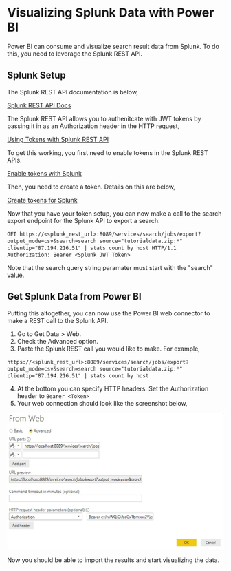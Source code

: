 # Visualizing Splunk Data with Power BI
Power BI can consume and visualize search result data from Splunk.  To do this, you need to leverage the Splunk REST API.  

## Splunk Setup
The Splunk REST API documentation is below,

[Splunk REST API Docs](http://dev.splunk.com/restapi)

The Splunk REST API allows you to authenitcate with JWT tokens by passing it in as an Authorization header in the HTTP request,

[Using Tokens with Splunk REST API](https://docs.splunk.com/Documentation/Splunk/latest/RESTUM/RESTusing#Direct_endpoint_access_with_valid_Splunk_authentication_tokens)

To get this working, you first need to enable tokens in the Splunk REST APIs.

[Enable tokens with Splunk](https://docs.splunk.com/Documentation/Splunk/7.3.0/Security/EnableTokenAuth#Enable_token_authentication_for_a_Splunk_platform_instance)

Then, you need to create a token.  Details on this are below,

[Create tokens for Splunk](https://docs.splunk.com/Documentation/Splunk/7.3.0/Security/EnableTokenAuth#Create.2C_use.2C_manage.2C_and_delete_tokens)

Now that you have your token setup, you can now make a call to the search export endpoint for the Splunk API to export a search.

```
GET https://<splunk_rest_url>:8089/services/search/jobs/export?output_mode=csv&search=search source="tutorialdata.zip:*" clientip="87.194.216.51" | stats count by host HTTP/1.1
Authorization: Bearer <Splunk JWT Token>
```

Note that the search query string paramater must start with the "search" value.  

## Get Splunk Data from Power BI
Putting this altogether, you can now use the Power BI web connector to make a REST call to the Splunk API.

1. Go to Get Data > Web.
2. Check the Advanced option.
3. Paste the Splunk REST call you would like to make.  For example,
```
https://<splunk_rest_url>:8089/services/search/jobs/export?output_mode=csv&search=search source="tutorialdata.zip:*" clientip="87.194.216.51" | stats count by host
```
4. At the bottom you can specify HTTP headers.  Set the Authorization header to `Bearer <Token>`
5. Your web connection should look like the screenshot below,

![alt text](SplunkWebConnection.JPG "Web Connection Screenshot")

Now you should be able to import the results and start visualizing the data.

